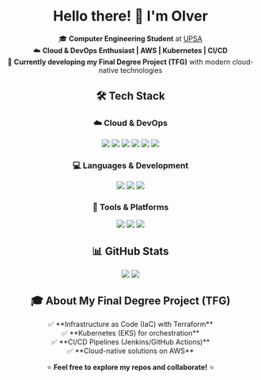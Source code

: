 <div align="center">

# Hello there! 👋 I'm **Olver**  

🎓 **Computer Engineering Student** at [UPSA](https://www.upsa.edu.bo)  
☁️ **Cloud & DevOps Enthusiast | AWS | Kubernetes | CI/CD**  
🚀 **Currently developing my Final Degree Project (TFG)** with modern cloud-native technologies  

## 🛠️ **Tech Stack**  

### ☁️ **Cloud & DevOps**  
<p align="center">
  <img src="https://img.shields.io/badge/-AWS-232F3E?style=flat-square&logo=amazon-aws&logoColor=white">
  <img src="https://img.shields.io/badge/-Kubernetes-326CE5?style=flat-square&logo=kubernetes&logoColor=white">
  <img src="https://img.shields.io/badge/-Terraform-623CE4?style=flat-square&logo=terraform&logoColor=white">
  <img src="https://img.shields.io/badge/-Docker-2496ED?style=flat-square&logo=docker&logoColor=white">
  <img src="https://img.shields.io/badge/-Jenkins-D24939?style=flat-square&logo=jenkins&logoColor=white">
  <img src="https://img.shields.io/badge/-GitHub%20Actions-2088FF?style=flat-square&logo=github-actions&logoColor=white">
</p>

### 💻 **Languages & Development**  
<p align="center">
  <img src="https://img.shields.io/badge/-Python-3776AB?style=flat-square&logo=python&logoColor=white">
  <img src="https://img.shields.io/badge/-JavaScript-F7DF1E?style=flat-square&logo=javascript&logoColor=black">
  <img src="https://img.shields.io/badge/-Bash-4EAA25?style=flat-square&logo=gnu-bash&logoColor=white">
</p>

### 🔧 **Tools & Platforms**  
<p align="center">
  <img src="https://img.shields.io/badge/-Git-F05032?style=flat-square&logo=git&logoColor=white">
  <img src="https://img.shields.io/badge/-GitHub%20Copilot-1F1E1E?style=flat-square&logo=github&logoColor=white">
  <img src="https://img.shields.io/badge/-VS%20Code-007ACC?style=flat-square&logo=visual-studio-code&logoColor=white">
</p>

## 📊 **GitHub Stats**  
<p align="center">
  <img src="https://github-readme-stats.vercel.app/api?username=Olversin&show_icons=true&theme=radical&hide_border=true">
  <img src="https://github-readme-stats.vercel.app/api/top-langs/?username=Olversin&layout=compact&theme=radical&hide_border=true">
</p>

## 🎓 **About My Final Degree Project (TFG)**  
<p align="center">
✅ **Infrastructure as Code (IaC) with Terraform**<br>
✅ **Kubernetes (EKS) for orchestration**<br>
✅ **CI/CD Pipelines (Jenkins/GitHub Actions)**<br>
✅ **Cloud-native solutions on AWS**  
</p>



<p align="center">⭐ <b>Feel free to explore my repos and collaborate!</b> ⭐</p>

</div>

